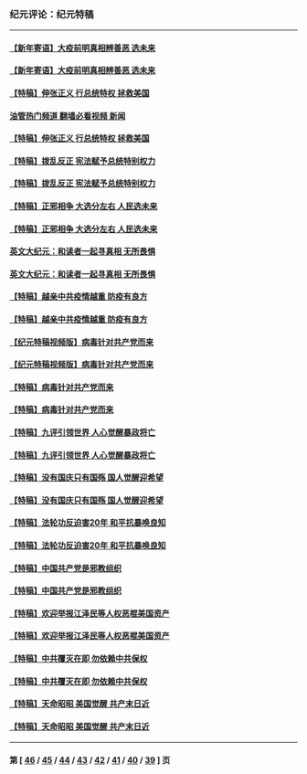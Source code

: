 ### 纪元评论：纪元特稿
---
#### [【新年寄语】大疫前明真相辨善恶 选未来](../../pages/nsc424/n12660855.md?06220330) 
#### [【新年寄语】大疫前明真相辨善恶 选未来](../../pages/nsc424/n12660855.md?06220330) 
#### [【特稿】伸张正义 行总统特权 拯救美国](../../pages/nsc424/n12616806.md?06220330) 
#### [油管热门频道 翻墙必看视频 新闻](ok?06220330)
#### [【特稿】伸张正义 行总统特权 拯救美国](../../pages/nsc424/n12616806.md?06220330) 
#### [【特稿】拨乱反正 宪法赋予总统特别权力](../../pages/nsc424/n12598306.md?06220330) 
#### [【特稿】拨乱反正 宪法赋予总统特别权力](../../pages/nsc424/n12598306.md?06220330) 
#### [【特稿】正邪相争 大选分左右 人民选未来](../../pages/nsc424/n12545208.md?06220330) 
#### [【特稿】正邪相争 大选分左右 人民选未来](../../pages/nsc424/n12545208.md?06220330) 
#### [英文大纪元：和读者一起寻真相 无所畏惧](../../pages/nsc424/n12542027.md?06220330) 
#### [英文大纪元：和读者一起寻真相 无所畏惧](../../pages/nsc424/n12542027.md?06220330) 
#### [【特稿】越亲中共疫情越重 防疫有良方](../../pages/nsc424/n12042989.md?06220330) 
#### [【特稿】越亲中共疫情越重 防疫有良方](../../pages/nsc424/n12042989.md?06220330) 
#### [【纪元特稿视频版】病毒针对共产党而来](../../pages/nsc424/n11977328.md?06220330) 
#### [【纪元特稿视频版】病毒针对共产党而来](../../pages/nsc424/n11977328.md?06220330) 
#### [【特稿】病毒针对共产党而来](../../pages/nsc424/n11928818.md?06220330) 
#### [【特稿】病毒针对共产党而来](../../pages/nsc424/n11928818.md?06220330) 
#### [【特稿】九评引领世界 人心觉醒暴政将亡](../../pages/nsc424/n11660496.md?06220330) 
#### [【特稿】九评引领世界 人心觉醒暴政将亡](../../pages/nsc424/n11660496.md?06220330) 
#### [【特稿】没有国庆只有国殇 国人觉醒迎希望](../../pages/nsc424/n11549354.md?06220330) 
#### [【特稿】没有国庆只有国殇 国人觉醒迎希望](../../pages/nsc424/n11549354.md?06220330) 
#### [【特稿】法轮功反迫害20年 和平抗暴唤良知](../../pages/nsc424/n11389135.md?06220330) 
#### [【特稿】法轮功反迫害20年 和平抗暴唤良知](../../pages/nsc424/n11389135.md?06220330) 
#### [【特稿】中国共产党是邪教组织](../../pages/nsc424/n11355551.md?06220330) 
#### [【特稿】中国共产党是邪教组织](../../pages/nsc424/n11355551.md?06220330) 
#### [【特稿】欢迎举报江泽民等人权恶棍美国资产](../../pages/nsc424/n11303040.md?06220330) 
#### [【特稿】欢迎举报江泽民等人权恶棍美国资产](../../pages/nsc424/n11303040.md?06220330) 
#### [【特稿】中共覆灭在即 勿依赖中共保权](../../pages/nsc424/n11278510.md?06220330) 
#### [【特稿】中共覆灭在即 勿依赖中共保权](../../pages/nsc424/n11278510.md?06220330) 
#### [【特稿】天命昭昭 美国觉醒 共产末日近](../../pages/nsc424/n11150259.md?06220330) 
#### [【特稿】天命昭昭 美国觉醒 共产末日近](../../pages/nsc424/n11150259.md?06220330) 

---
#### 第 [ [46](./46.md?06220330) / [45](./45.md?06220330) / [44](./44.md?06220330) / [43](./43.md?06220330) / [42](./42.md?06220330) / [41](./41.md?06220330) / [40](./40.md?06220330) / [39](./39.md?06220330) ] 页
